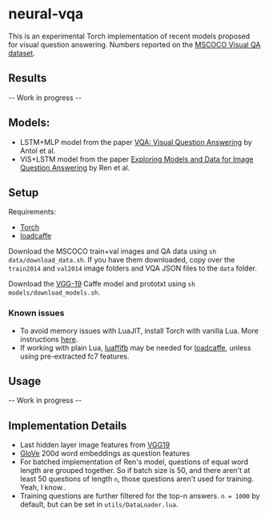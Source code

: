 # neural-vqa

This is an experimental Torch implementation of recent models
proposed for visual question answering. Numbers reported on
the [MSCOCO Visual QA dataset][1].

## Results

-- Work in progress --

## Models:

- LSTM+MLP model from the paper [VQA: Visual Question Answering][3] by Antol et al.
- VIS+LSTM model from the paper [Exploring Models and Data for Image Question Answering][2] by Ren et al.

## Setup

Requirements:

- [Torch][10]
- [loadcaffe][9]

Download the MSCOCO train+val images and QA data using `sh data/download_data.sh`.
If you have them downloaded, copy over the `train2014` and `val2014` image folders
and VQA JSON files to the `data` folder.

Download the [VGG-19][7] Caffe model and prototxt using `sh models/download_models.sh`.

### Known issues

- To avoid memory issues with LuaJIT, install Torch with vanilla Lua.
More instructions [here][4].
- If working with plain Lua, [luaffifb][8] may be needed for [loadcaffe][9],
unless using pre-extracted fc7 features.

## Usage

-- Work in progress --

## Implementation Details

- Last hidden layer image features from [VGG19][6]
- [GloVe][5] 200d word embeddings as question features
- For batched implementation of Ren's model, questions of equal word length are grouped
together. So if batch size is 50, and there aren't at least 50 questions of length `n`,
those questions aren't used for training. Yeah, I know..
- Training questions are further filtered for the top-n answers. `n = 1000` by default,
but can be set in `utils/DataLoader.lua`.

[1]: http://visualqa.org/
[2]: http://arxiv.org/abs/1505.02074
[3]: http://arxiv.org/abs/1505.00468
[4]: https://github.com/torch/distro
[5]: http://nlp.stanford.edu/projects/glove/
[6]: http://arxiv.org/abs/1409.1556
[7]: https://gist.github.com/ksimonyan/3785162f95cd2d5fee77#file-readme-md
[8]: https://github.com/facebook/luaffifb
[9]: https://github.com/szagoruyko/loadcaffe
[10]: http://torch.ch/
